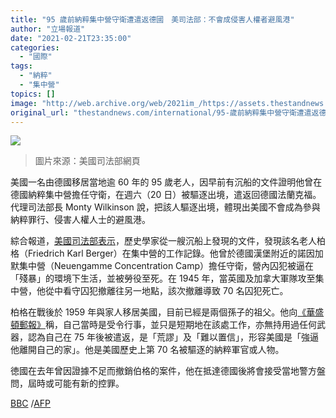 ```yaml
---
title: "95 歲前納粹集中營守衛遭遣返德國　美司法部：不會成侵害人權者避風港"
author: "立場報道"
date: "2021-02-21T23:35:00"
categories:
  - "國際"
tags:
  - "納粹"
  - "集中營"
topics: []
image: "http://web.archive.org/web/2021im_/https://assets.thestandnews.com/media/photos/20210221-26_8Jgkt_UwAfsc9.png"
original_url: "thestandnews.com/international/95-歲前納粹集中營守衛遭遣返德國-美司法部-不會成侵害人權者避風港"
---
```

![](http://web.archive.org/web/2021im_/https://assets.thestandnews.com/media/photos/20210221-26_8Jgkt_UwAfsc9.png)
> 圖片來源：美國司法部網頁

美國一名由德國移居當地逾 60 年的 95 歲老人，因早前有沉船的文件證明他曾在德國納粹集中營擔任守衛，在週六（20 日）被驅逐出境，遣返回德國法蘭克福。代理司法部長 Monty Wilkinson 說，把該人驅逐出境，體現出美國不會成為參與納粹罪行、侵害人權人士的避風港。

綜合報道，[美國司法部表示](http://web.archive.org/web/20211229095029/https://www.justice.gov/opa/pr/wwii-nazi-concentration-camp-guard-removed-germany)，歷史學家從一艘沉船上發現的文件，發現該名老人柏格（Friedrich Karl Berger）在集中營的工作記錄。他曾於德國漢堡附近的諾因加默集中營（Neuengamme Concentration Camp）擔任守衛，營內囚犯被逼在「殘暴」的環境下生活，並被勞役至死。在 1945 年，當英國及加拿大軍隊攻至集中營，他從中看守囚犯撤離往另一地點，該次撤離導致 70 名囚犯死亡。

柏格在戰後於 1959 年與家人移居美國，目前已經是兩個孫子的祖父。他向[《華盛頓郵報》](http://web.archive.org/web/20211229095029/https://www.washingtonpost.com/national-security/nazi-deported-germany-camp/2021/02/20/725e9876-7329-11eb-93be-c10813e358a2_story.html)稱，自己當時是受令行事，並只是短期地在該處工作，亦無持用過任何武器，認為自己在 75 年後被遣返，是「荒謬」及「難以置信」，形容美國是「強逼他離開自己的家」。他是美國歷史上第 70 名被驅逐的納粹軍官或人物。

徳國在去年曾因證據不足而撤銷伯格的案件，他在抵達德國後將會接受當地警方盤問，屆時或可能有新的控罪。

[BBC](http://web.archive.org/web/20211229095029/https://www.bbc.com/news/world-us-canada-56140903) /[AFP](http://web.archive.org/web/20211229095029/https://www.france24.com/fr/europe/20210220-un-ex-gardien-de-camp-nazi-extrad%C3%A9-des-%C3%A9tats-unis-vers-l-allemagne)